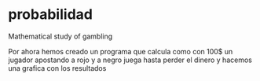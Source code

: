 # probabilidad
 Mathematical study of gambling

Por ahora hemos creado un programa que calcula como con 100$ un jugador apostando a rojo y a negro 
juega hasta perder el dinero y hacemos una grafica con los resultados
